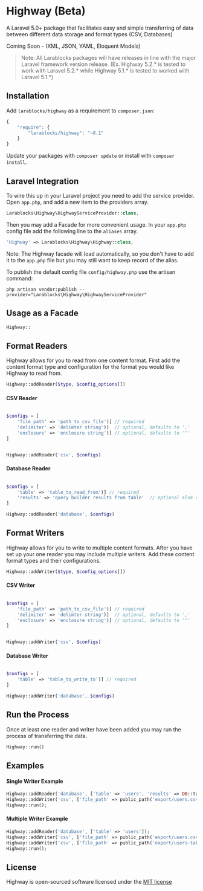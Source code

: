 Highway (Beta)
===============


A Laravel 5.0+ package that facilitates easy and simple transferring of data between different data storage and format types (CSV, Databases)

Coming Soon - (XML, JSON, YAML, Eloquent Models)

> Note: All Larablocks packages will have releases in line with the major Laravel framework version release. 
(Ex. Highway 5.2.* is tested to work with Laravel 5.2.* while Highway 5.1.* is tested to worked with Laravel 5.1.*)

## Installation

Add `larablocks/highway` as a requirement to `composer.json`:

```javascript
{
    "require": {
        "larablocks/highway": "~0.1"
    }
}
```

Update your packages with `composer update` or install with `composer install`.

## Laravel Integration

To wire this up in your Laravel project you need to add the service provider. Open `app.php`, and add a new item to the providers array.

```php
Larablocks\Highway\HighwayServiceProvider::class,
```

Then you may add a Facade for more convenient usage. In your `app.php` config file add the following line to the `aliases` array.

```php
'Highway' => Larablocks\Highway\Highway::class,
```

Note: The Highway facade will load automatically, so you don't have to add it to the `app.php` file but you may still want 
to keep record of the alias.

To publish the default config file `config/highway.php` use the artisan command: 

`php artisan vendor:publish --provider="Larablocks\Highway\HighwayServiceProvider"`

## Usage as a Facade

```php
Highway::
```

## Format Readers

Highway allows for you to read from one content format. First add the content format type and configuration for the format you
would like Highway to read from.

```php
Highway::addReader($type, $config_options[])
```

#### CSV Reader
```php

$configs = [
    'file_path' => 'path_to_csv_file')] // required
    'delimiter' => 'delimter string')]  // optional, defaults to ','
    'enclosure' => 'enclosure string')] // optional, defaults to '"'
]


Highway::addReader('csv', $configs)
```

#### Database Reader
```php

$configs = [
    'table' => 'table_to_read_from')] // required 
    'results' => 'query builder results from table'  // optional else returns all results from table  Ex. 'results' => DB::table('users')->where('first_name', 'John')->get()
]

Highway::addReader('database', $configs)
```


## Format Writers

Highway allows for you to write to multiple content formats. After you have set up your one reader you may include multiple writers. Add these content format types and their configurations.

```php
Highway::addWriter($type, $config_options[])
```

#### CSV Writer
```php

$configs = [
    'file_path' => 'path_to_csv_file')] // required
    'delimiter' => 'delimter string')]  // optional, defaults to ','
    'enclosure' => 'enclosure string')] // optional, defaults to '"'
]


Highway::addWriter('csv', $configs)
```


#### Database Writer
```php

$configs = [
    'table' => 'table_to_write_to')] // required 
]

Highway::addWriter('database', $configs)
```

## Run the Process

Once at least one reader and writer have been added you may run the process of transferring the data.

```php
Highway::run()
```

## Examples


#### Single Writer Example

```php
Highway::addReader('database', ['table' => 'users', 'results' => DB::table('users')->where('first_name', 'Devin')->get()]);
Highway::addWriter('csv', ['file_path' => public_path('export/users.csv')]);
Highway::run();
```

#### Multiple Writer Example

```php
Highway::addReader('database', ['table' => 'users']);
Highway::addWriter('csv', ['file_path' => public_path('export/users.csv')]);
Highway::addWriter('csv', ['file_path' => public_path('export/users-tab-delimited.csv'), 'delimiter' => "\t", 'enclosure' => "'"]);
Highway::run();
```

## License

Highway is open-sourced software licensed under the [MIT license](http://opensource.org/licenses/MIT)